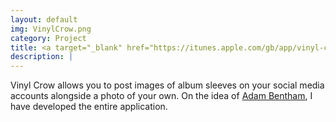 ```yaml
---
layout: default
img: VinylCrow.png
category: Project
title: <a target="_blank" href="https://itunes.apple.com/gb/app/vinyl-crow/id1006449675?mt=8">Vinyl Crow</a>
description: |
---
```

Vinyl Crow allows you to post images of album sleeves on your social media accounts alongside a photo of your own. On the idea of [Adam Bentham](http://www.adambentham.com/), I have developed the entire application.